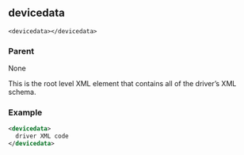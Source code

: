 
## devicedata

`<devicedata></devicedata>`

### Parent

None


This is the root level XML element that contains all of the driver’s XML schema. 


### Example

```xml
<devicedata>
  driver XML code
</devicedata>  
```
